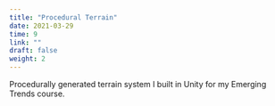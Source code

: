 ```yaml
---
title: "Procedural Terrain"
date: 2021-03-29
time: 9
link: ""
draft: false
weight: 2
---
```

Procedurally generated terrain system I built in Unity for my Emerging Trends course.